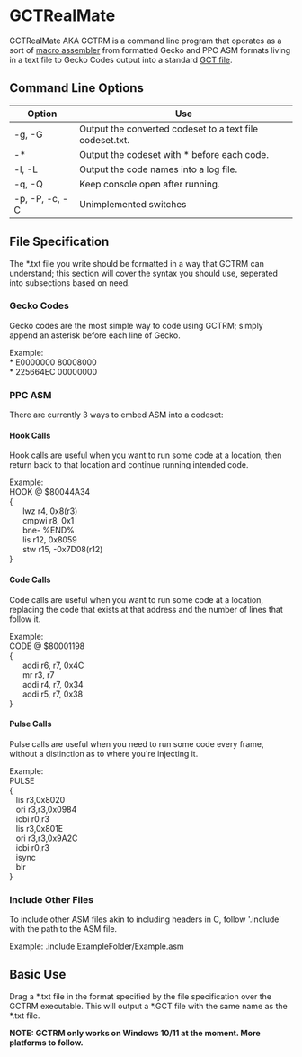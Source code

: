 # GCTRealMate
GCTRealMate AKA GCTRM is a command line program that operates as a sort of [macro assembler](https://en.wikipedia.org/wiki/Assembly_language#Assembler) from formatted Gecko and PPC ASM formats living in a text file to Gecko Codes output into a standard [GCT file](https://mariokartwii.com/showthread.php?tid=37).

## Command Line Options
| Option         |     Use                                                  |
| -------------- | -------------------------------------------------------- |
| -g, -G         | Output the converted codeset to a text file codeset.txt. |
| -*             | Output the codeset with * before each code.              |
| -l, -L         | Output the code names into a log file.                   |
| -q, -Q         | Keep console open after running.                         |
| -p, -P, -c, -C | Unimplemented switches                                   |

## File Specification
The \*.txt file you write should be formatted in a way that GCTRM can understand; this section will cover the syntax you should use, seperated into subsections based on need.

### Gecko Codes
Gecko codes are the most simple way to code using GCTRM; simply append an asterisk before each line of Gecko.  
  
Example:  
\* E0000000 80008000  
\* 225664EC 00000000  

### PPC ASM
There are currently 3 ways to embed ASM into a codeset:

#### Hook Calls
Hook calls are useful when you want to run some code at a location, then return back to that location and continue running intended code.  
  
Example:  
HOOK @ $80044A34  
{  
&nbsp;&nbsp;&nbsp;&nbsp;&nbsp;&nbsp;lwz r4, 0x8(r3)  
&nbsp;&nbsp;&nbsp;&nbsp;&nbsp;&nbsp;cmpwi r8, 0x1  
&nbsp;&nbsp;&nbsp;&nbsp;&nbsp;&nbsp;bne- %END%  
&nbsp;&nbsp;&nbsp;&nbsp;&nbsp;&nbsp;lis r12, 0x8059  
&nbsp;&nbsp;&nbsp;&nbsp;&nbsp;&nbsp;stw r15, -0x7D08(r12)  
}
#### Code Calls
Code calls are useful when you want to run some code at a location, replacing the code that exists at that address and the number of lines that follow it.
  
Example:  
CODE @ $80001198  
{  
&nbsp;&nbsp;&nbsp;&nbsp;&nbsp;&nbsp;addi r6, r7, 0x4C  
&nbsp;&nbsp;&nbsp;&nbsp;&nbsp;&nbsp;mr r3, r7  
&nbsp;&nbsp;&nbsp;&nbsp;&nbsp;&nbsp;addi r4, r7, 0x34  
&nbsp;&nbsp;&nbsp;&nbsp;&nbsp;&nbsp;addi r5, r7, 0x38  
}
#### Pulse Calls
Pulse calls are useful when you need to run some code every frame, without a distinction as to where you're injecting it.
  
Example:  
PULSE  
{  
&nbsp;&nbsp;&nbsp;lis r3,0x8020  
&nbsp;&nbsp;&nbsp;ori r3,r3,0x0984  
&nbsp;&nbsp;&nbsp;icbi r0,r3  
&nbsp;&nbsp;&nbsp;lis r3,0x801E  
&nbsp;&nbsp;&nbsp;ori r3,r3,0x9A2C  
&nbsp;&nbsp;&nbsp;icbi r0,r3  
&nbsp;&nbsp;&nbsp;isync  
&nbsp;&nbsp;&nbsp;blr  
}  
### Include Other Files
To include other ASM files akin to including headers in C, follow \'.include\' with the path to the ASM file.
  
Example:
.include ExampleFolder/Example.asm

## Basic Use
Drag a \*.txt file in the format specified by the file specification over the GCTRM executable. This will output a \*.GCT file with the same name as the \*.txt file.
  
**NOTE: GCTRM only works on Windows 10/11 at the moment. More platforms to follow.**
